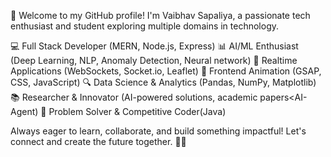 👋 Welcome to my GitHub profile! I'm Vaibhav Sapaliya, a passionate tech enthusiast and student exploring multiple domains in technology.

💻 Full Stack Developer (MERN, Node.js, Express)
📊 AI/ML Enthusiast (Deep Learning, NLP, Anomaly Detection, Neural network)
🚀 Realtime Applications (WebSockets, Socket.io, Leaflet)
🎨 Frontend Animation (GSAP, CSS, JavaScript)
🔍 Data Science & Analytics (Pandas, NumPy, Matplotlib)
📚 Researcher & Innovator (AI-powered solutions, academic papers<AI-Agent)
🌟 Problem Solver & Competitive Coder(Java)

Always eager to learn, collaborate, and build something impactful! Let's connect and create the future together. 🚀😊

<!--
**Vaibhavvs7/Vaibhavvs7** is a ✨ _special_ ✨ repository because its `README.md` (this file) appears on your GitHub profile.

Here are some ideas to get you started:

- 🔭 I’m currently working on ...
- 🌱 I’m currently learning ...
- 👯 I’m looking to collaborate on ...
- 🤔 I’m looking for help with ...
- 💬 Ask me about ...
- 📫 How to reach me: ...
- 😄 Pronouns: ...
- ⚡ Fun fact: ...
-->
